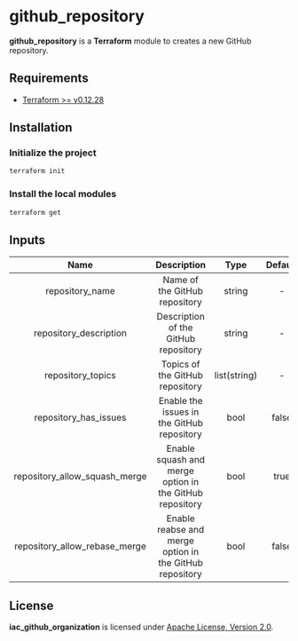 # github_repository

**github_repository** is a **Terraform** module to creates a new GitHub repository.

## Requirements

- [Terraform >= v0.12.28](https://www.terraform.io/downloads.html)

## Installation

### Initialize the project

```sh
terraform init
```

### Install the local modules

```sh
terraform get
```

## Inputs

| Name           | Description       | Type   | Default | Required |
| :---:          | :---:             | :---:  | :---:   | :---:    |
| repository_name | Name of the GitHub repository | string | - | :heavy_check_mark: |
| repository_description | Description of the GitHub repository | string | - | :heavy_check_mark: |
| repository_topics | Topics of the GitHub repository | list(string) | - | :heavy_check_mark: |
| repository_has_issues | Enable the issues in the GitHub repository | bool | false | :x: |
| repository_allow_squash_merge | Enable squash and merge option in the GitHub repository | bool | true | :x: |
| repository_allow_rebase_merge | Enable reabse and merge option in the GitHub repository | bool | false | :x: |

## License

**iac_github_organization** is licensed under [Apache License, Version 2.0](./LICENSE).